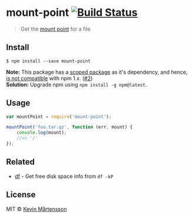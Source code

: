 # mount-point [![Build Status](http://img.shields.io/travis/kevva/mount-point.svg?style=flat)](https://travis-ci.org/kevva/mount-point)

> Get the [mount point](http://en.wikipedia.org/wiki/Mount_%28computing%29) for a file


## Install

```
$ npm install --save mount-point
```
**Note:** This package has a [scoped package](https://docs.npmjs.com/misc/scope) as it's dependency, and hence, [is not compatible](https://twitter.com/othiym23/status/593653282272194560) with npm 1.x. ([#2](https://github.com/kevva/mount-point/issues/2))  
**Solution:** Upgrade npm using `npm install -g npm@latest`.


## Usage

```js
var mountPoint = require('mount-point');

mountPoint('foo.tar.gz', function (err, mount) {
	console.log(mount);
	//=> '/'
});
```


## Related

* [df](https://github.com/sindresorhus/df) - Get free disk space info from `df -kP`


## License

MIT © [Kevin Mårtensson](https://github.com/kevva)
